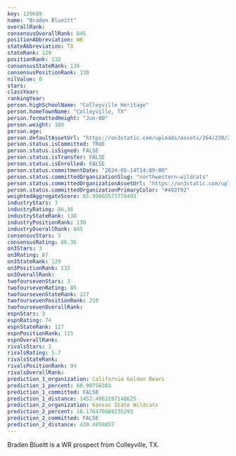 ```yaml
---
key: 120689
name: "Braden Blueitt"
overallRank: 
consensusOverallRank: 845
positionAbbreviation: WR
stateAbbreviation: TX
stateRank: 129
positionRank: 132
consensusStateRank: 138
consensusPositionRank: 130
nilValue: 0
stars: 
classYear: 
rankingYear: 
person.highSchoolName: "Colleyville Heritage"
person.homeTownName: "Colleyville, TX"
person.formattedHeight: "Jun-00"
person.weight: 180
person.age: 
person.defaultAssetUrl: "https://on3static.com/uploads/assets/264/239/239264.png"
person.status.isCommitted: TRUE
person.status.isSigned: FALSE
person.status.isTransfer: FALSE
person.status.isEnrolled: FALSE
person.status.commitmentDate: "2024-05-14T14:09:00"
person.status.committedOrganizationSlug: "northwestern-wildcats"
person.status.committedOrganizationAssetUrl: "https://on3static.com/uploads/assets/119/150/150119.svg"
person.status.committedOrganizationPrimaryColor: "#492f92"
weightedAggregateScore: 85.99665573770493
industryStars: 3
industryRating: 86.36
industryStateRank: 138
industryPositionRank: 130
industryOverallRank: 845
consensusStars: 3
consensusRating: 86.36
on3Stars: 3
on3Rating: 87
on3StateRank: 129
on3PositionRank: 132
on3OverallRank: 
twofoursevenStars: 3
twofoursevenRating: 85
twofoursevenStateRank: 227
twofoursevenPositionRank: 210
twofoursevenOverallRank: 
espnStars: 3
espnRating: 74
espnStateRank: 127
espnPositionRank: 115
espnOverallRank: 
rivalsStars: 3
rivalsRating: 5.7
rivalsStateRank: 
rivalsPositionRank: 94
rivalsOverallRank: 
prediction_1_organization: California Golden Bears
prediction_1_percent: 68.90756303
prediction_1_committed: FALSE
prediction_1_distance: 1452.4963197148625
prediction_2_organization: Kansas State Wildcats
prediction_2_percent: 16.176470588235293
prediction_2_committed: FALSE
prediction_2_distance: 430.4858857
---
```

Braden Blueitt is a WR prospect from Colleyville, TX.